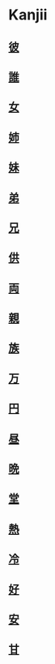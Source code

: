# Kanjii
## [彼](Vocabulary/彼.md)
## [誰](Vocabulary/誰.md)
## [女](Kanji/kanji-dict/女.md)
## [姉](Vocabulary/姉.md)
## [妹](Vocabulary/妹.md)
## [弟](Vocabulary/弟.md)
## [兄](Vocabulary/兄.md)
## [供](Kanji/kanji-dict/供.md)
## [両](Kanji/temp-kanji/両.md)
## [親](Vocabulary/親.md)
## [族](Kanji/kanji-dict/族.md)
## [万](Kanji/kanji-dict/万.md)
## [円](Vocabulary/円.md)
## [昼](Kanji/kanji-dict/昼.md)
## [晩](Kanji/kanji-dict/晩.md)
## [堂](Kanji/kanji-dict/堂.md)
## [熱](Kanji/kanji-dict/熱.md)
## [冷](Kanji/kanji-dict/冷.md)
## [好](Kanji/kanji-dict/好.md)
## [安](Kanji/kanji-dict/安.md)
## [甘](Kanji/kanji-dict/甘.md)